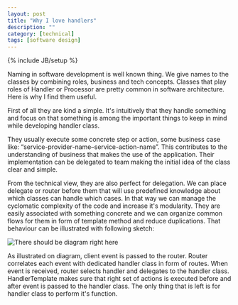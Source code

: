 ```yaml
---
layout: post
title: "Why I love handlers"
description: ""
category: [technical]
tags: [software design]
---
```

{% include JB/setup %}

Naming in software development is well known thing. We give names to the classes by combining roles, business and tech concepts. Classes that play roles of Handler or Processor are pretty common in software architecture. Here is why I find them useful.

First of all they are kind a simple. It's intuitively that they handle something and focus on that something is among the important things to keep in mind while developing handler class. 

They usually execute some concrete step or action, some business case like: “service-provider-name–service-action-name”. This contributes to the understanding of business that makes the use of the application. Their implementation can be delegated to team making the initial idea of the class clear and simple.

From the technical view, they are also perfect for delegation. We can place delegate or router before them that will use predefined knowledge about which classes can handle which cases. In that way we can manage the cyclomatic complexity of the code and increase it's modularity. They are easily associated with something concrete and we can organize common flows for them in form of template method and reduce duplications. That behaviour can be illustrated with following sketch:

<p class="img-box-center">
<img src="http://www.websequencediagrams.com/cgi-bin/cdraw?lz=dGl0bGUgUm91dGUgdG8gaGFuZGxlcgoKCkNsaWVudC0-ABYFcjoAEwcKbm90ZSByaWdodCBvZgAyBnI6IFVzaW5nIHByZWRlZmluZWQgcm91dGVzCgA3Bi0-SABRBgA9CQAJBwAQCVRlbXBsYXRlOiBwcmUAJwYAExEAGSRvc3QANwcKCg&s=napkin" alt="There should be diagram right here"/>
</p>
 
As illustrated on diagram, client event is passed to the router. Router correlates each event with dedicated handler class in form of routes. When event is received, router selects handler and delegates to the handler class. HandlerTemplate makes sure that right set of actions is executed before and after event is passed to the handler class. The only thing that is left is for handler class to perform it's function.  

 